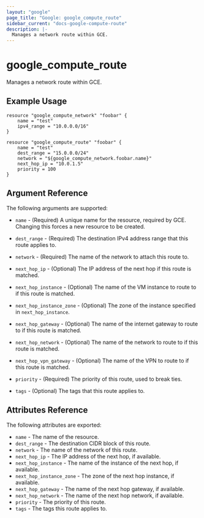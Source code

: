 ```yaml
---
layout: "google"
page_title: "Google: google_compute_route"
sidebar_current: "docs-google-compute-route"
description: |-
  Manages a network route within GCE.
---
```


# google\_compute\_route

Manages a network route within GCE.

## Example Usage

```
resource "google_compute_network" "foobar" {
	name = "test"
	ipv4_range = "10.0.0.0/16"
}

resource "google_compute_route" "foobar" {
	name = "test"
	dest_range = "15.0.0.0/24"
	network = "${google_compute_network.foobar.name}"
	next_hop_ip = "10.0.1.5"
	priority = 100
}
```

## Argument Reference

The following arguments are supported:

* `name` - (Required) A unique name for the resource, required by GCE.
    Changing this forces a new resource to be created.

* `dest_range` - (Required) The destination IPv4 address range that this
     route applies to.

* `network` - (Required) The name of the network to attach this route to.

* `next_hop_ip` - (Optional) The IP address of the next hop if this route
    is matched.

* `next_hop_instance` - (Optional) The name of the VM instance to route to
    if this route is matched.

* `next_hop_instance_zone` - (Optional) The zone of the instance specified
    in `next_hop_instance`.

* `next_hop_gateway` - (Optional) The name of the internet gateway to route
    to if this route is matched.

* `next_hop_network` - (Optional) The name of the network to route to if this
    route is matched.

* `next_hop_vpn_gateway` - (Optional) The name of the VPN to route to if this
    route is matched.
    
* `priority` - (Required) The priority of this route, used to break ties.

* `tags` - (Optional) The tags that this route applies to.

## Attributes Reference

The following attributes are exported:

* `name` - The name of the resource.
* `dest_range` - The destination CIDR block of this route.
* `network` - The name of the network of this route.
* `next_hop_ip` - The IP address of the next hop, if available.
* `next_hop_instance` - The name of the instance of the next hop, if available.
* `next_hop_instance_zone` - The zone of the next hop instance, if available.
* `next_hop_gateway` - The name of the next hop gateway, if available.
* `next_hop_network` - The name of the next hop network, if available.
* `priority` - The priority of this route.
* `tags` - The tags this route applies to.
